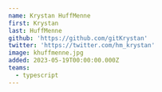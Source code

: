 ```yaml
---
name: Krystan HuffMenne
first: Krystan
last: HuffMenne
github: 'https://github.com/gitKrystan'
twitter: 'https://twitter.com/hm_krystan'
image: khuffmenne.jpg
added: 2023-05-19T00:00:00.000Z
teams:
  - typescript
---
```

